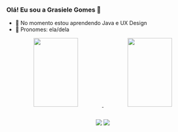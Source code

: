 ### Olá! Eu sou a Grasiele Gomes 👋

- 📔 No momento estou aprendendo Java e UX Design
- 🤩 Pronomes: ela/dela

<div align="center">
  <a href="https://github.com/ggms13">
  <img height="180em" width="48%" src="https://github-readme-stats.vercel.app/api?username=ggms13&show_icons=true&theme=synthwave&include_all_commits=true&count_private=true"/>
  <img height="180em" width="48%" src="https://github-readme-stats.vercel.app/api/top-langs/?username=ggms13&layout=compact&langs_count=7&theme=synthwave"/>
</div>

##
<div align="center">
 <a href="https://www.linkedin.com/in/grasielep-gomes/" target="_blank"><img src="https://img.shields.io/badge/-LinkedIn-%230077B5?style=for-the-badge&logo=linkedin&logoColor=white" target="_blank"></a> 
  <a href = "mailto:grasielegomes13@gmail.com"><img src="https://img.shields.io/badge/-Gmail-%23333?style=for-the-badge&logo=gmail&logoColor=white" target="_blank"></a>
</div>
